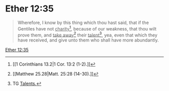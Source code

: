 # Ether 12:35

> Wherefore, I know by this thing which thou hast said, that if the Gentiles have not <u>charity</u>[^a], because of our weakness, that thou wilt prove them, and <u>take away</u>[^b] their <u>talent</u>[^c], yea, even that which they have received, and give unto them who shall have more abundantly.

[Ether 12:35](https://www.churchofjesuschrist.org/study/scriptures/bofm/ether/12?lang=eng&id=p35#p35)


[^a]: [[1 Corinthians 13.2|1 Cor. 13:2 (1-2).]]
[^b]: [[Matthew 25.28|Matt. 25:28 (14-30).]]
[^c]: TG [Talents.](https://www.churchofjesuschrist.org/study/scriptures/tg/talents?lang=eng)
